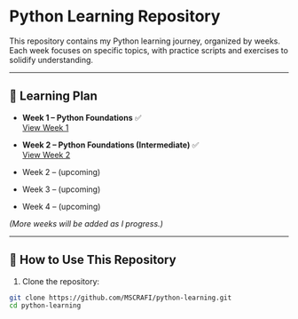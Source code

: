# Python Learning Repository

This repository contains my Python learning journey, organized by weeks.  
Each week focuses on specific topics, with practice scripts and exercises to solidify understanding.

---

## 📅 Learning Plan

- **Week 1 – Python Foundations** ✅  
  [View Week 1](week-1/README.md)

- **Week 2 – Python Foundations (Intermediate)** ✅<!-- ⏳ -->  
  [View Week 2](week-2/README.md)
  
- Week 2 – (upcoming)  
- Week 3 – (upcoming)  
- Week 4 – (upcoming)  

*(More weeks will be added as I progress.)*

---

## 📌 How to Use This Repository

1. Clone the repository:
```bash
git clone https://github.com/MSCRAFI/python-learning.git
cd python-learning
